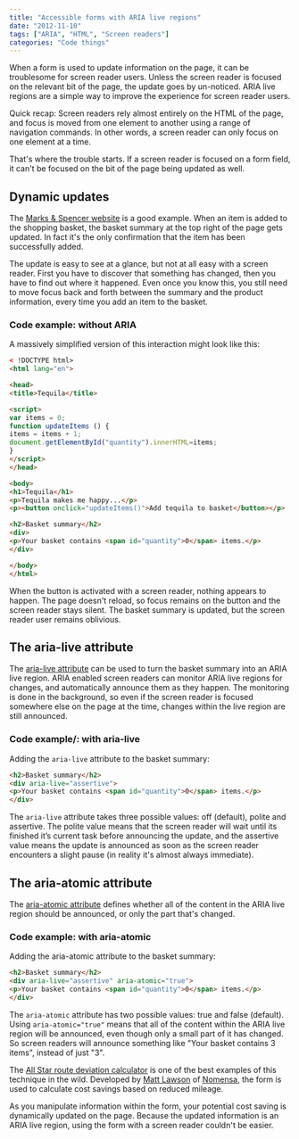 ```yaml
---
title: "Accessible forms with ARIA live regions"
date: "2012-11-10"
tags: ["ARIA", "HTML", "Screen readers"]
categories: "Code things"
---
```


When a form is used to update information on the page, it can be troublesome for screen reader users. Unless the screen reader is focused on the relevant bit of the page, the update goes by un-noticed. ARIA live regions are a simple way to improve the experience for screen reader users.

Quick recap: Screen readers rely almost entirely on the HTML of the page, and focus is moved from one element to another using a range of navigation commands. In other words, a screen reader can only focus on one element at a time.

That's where the trouble starts. If a screen reader is focused on a form field, it can't be focused on the bit of the page being updated as well.

## Dynamic updates

The [Marks & Spencer website](https://www.marksandspencer.co.uk/) is a good example. When an item is added to the shopping basket, the basket summary at the top right of the page gets updated. In fact it's the only confirmation that the item has been successfully added.

The update is easy to see at a glance, but not at all easy with a screen reader. First you have to discover that something has changed, then you have to find out where it happened. Even once you know this, you still need to move focus back and forth between the summary and the product information, every time you add an item to the basket.

### Code example: without ARIA

A massively simplified version of this interaction might look like this:

```html
< !DOCTYPE html>
<html lang="en">

<head>
<title>Tequila</title>

<script>
var items = 0;
function updateItems () {
items = items + 1;
document.getElementById("quantity").innerHTML=items;
}
</script>
</head>

<body>
<h1>Tequila</h1>
<p>Tequila makes me happy...</p>
<p><button onclick="updateItems()">Add tequila to basket</button></p>

<h2>Basket summary</h2>
<div>
<p>Your basket contains <span id="quantity">0</span> items.</p>
</div>

</body>
</html>
```

When the button is activated with a screen reader, nothing appears to happen. The page doesn't reload, so focus remains on the button and the screen reader stays silent. The basket summary is updated, but the screen reader user remains oblivious.

## The aria-live attribute

The [aria-live attribute](https://www.w3.org/WAI/PF/aria/states_and_properties#aria-live) can be used to turn the basket summary into an ARIA live region. ARIA enabled screen readers can monitor ARIA live regions for changes, and automatically announce them as they happen. The monitoring is done in the background, so even if the screen reader is focused somewhere else on the page at the time, changes within the live region are still announced.

### Code example/: with aria-live

Adding the `aria-live` attribute to the basket summary:

```html
<h2>Basket summary</h2>
<div aria-live="assertive">
<p>Your basket contains <span id="quantity">0</span> items.</p>
</div>
```

The `aria-live` attribute takes three possible values: off (default), polite and assertive. The polite value means that the screen reader will wait until its finished it’s current task before announcing the update, and the assertive value means the update is announced as soon as the screen reader encounters a slight pause (in reality it's almost always immediate).

## The aria-atomic attribute

The [aria-atomic attribute](https://www.w3.org/WAI/PF/aria/states_and_properties#aria-atomic) defines whether all of the content in the ARIA live region should be announced, or only the part that's changed.

### Code example: with aria-atomic

Adding the aria-atomic attribute to the basket summary:

```html
<h2>Basket summary</h2>
<div aria-live="assertive" aria-atomic="true">
<p>Your basket contains <span id="quantity">0</span> items.</p>
</div>
```

The `aria-atomic` attribute has two possible values: true and false (default). Using `aria-atomic="true"` means that all of the content within the ARIA live region will be announced, even though only a small part of it has changed. So screen readers will announce something like "Your basket contains 3 items", instead of just "3".

The [All Star route deviation calculator](https://www.allstarcard.co.uk/calculators/route-deviation) is one of the best examples of this technique in the wild. Developed by [Matt Lawson](http:www.twitter.com/lawlesscreation) of [Nomensa](https://www.nomensa.com), the form is used to calculate cost savings based on reduced mileage.

As you manipulate information within the form, your potential cost saving is dynamically updated on the page. Because the updated information is an ARIA live region, using the form with a screen reader couldn't be easier.
